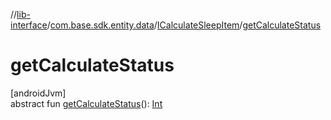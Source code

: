 //[lib-interface](../../../index.md)/[com.base.sdk.entity.data](../index.md)/[ICalculateSleepItem](index.md)/[getCalculateStatus](get-calculate-status.md)

# getCalculateStatus

[androidJvm]\
abstract fun [getCalculateStatus](get-calculate-status.md)(): [Int](https://kotlinlang.org/api/latest/jvm/stdlib/kotlin/-int/index.html)
